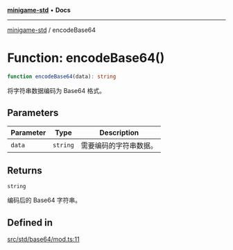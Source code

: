 [**minigame-std**](../README.md) • **Docs**

***

[minigame-std](../README.md) / encodeBase64

# Function: encodeBase64()

```ts
function encodeBase64(data): string
```

将字符串数据编码为 Base64 格式。

## Parameters

| Parameter | Type | Description |
| ------ | ------ | ------ |
| `data` | `string` | 需要编码的字符串数据。 |

## Returns

`string`

编码后的 Base64 字符串。

## Defined in

[src/std/base64/mod.ts:11](https://github.com/JiangJie/minigame-std/blob/d842b492eda479274cfeb38a06f4c4255b5493bc/src/std/base64/mod.ts#L11)

